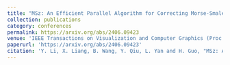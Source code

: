 ```yaml
---
title: "MSz: An Efficient Parallel Algorithm for Correcting Morse-Smale Segmentations in Error-Bounded Lossy Compressors"
collection: publications
category: conferences
permalink: https://arxiv.org/abs/2406.09423
venue: 'IEEE Transactions on Visualization and Computer Graphics (Proc. IEEE VIS 2024), 2025. (Accepted)'
paperurl: 'https://arxiv.org/abs/2406.09423'
citation: 'Y. Li, X. Liang, B. Wang, Y. Qiu, L. Yan and H. Guo, "MSz: An Efficient Parallel Algorithm for Correcting Morse-Smale Segmentations in Error-Bounded Lossy Compressors," in IEEE Transactions on Visualization and Computer Graphics, doi: 10.1109/TVCG.2024.3456337.'
---
```

